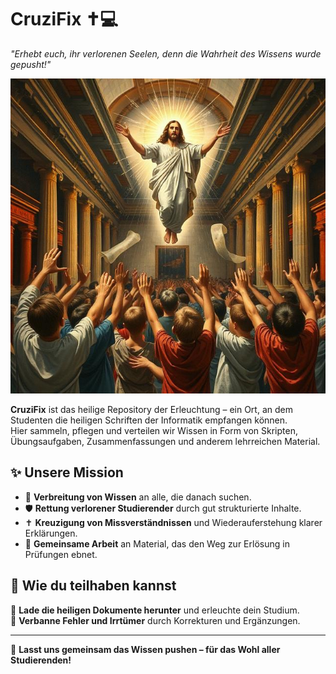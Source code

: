 # **CruziFix** ✝️💻  

_"Erhebt euch, ihr verlorenen Seelen, denn die Wahrheit des Wissens wurde gepusht!"_  

![Bild des Messias](./image/titelbild.png)

**CruziFix** ist das heilige Repository der Erleuchtung – ein Ort, an dem Studenten die heiligen Schriften der Informatik empfangen können.  
Hier sammeln, pflegen und verteilen wir Wissen in Form von Skripten, Übungsaufgaben, Zusammenfassungen und anderem lehrreichen Material.  

## ✨ Unsere Mission  
- 📖 **Verbreitung von Wissen** an alle, die danach suchen.  
- 🛡 **Rettung verlorener Studierender** durch gut strukturierte Inhalte.  
- ✝️ **Kreuzigung von Missverständnissen** und Wiederauferstehung klarer Erklärungen.  
- 🤝 **Gemeinsame Arbeit** an Material, das den Weg zur Erlösung in Prüfungen ebnet.  

## 📜 Wie du teilhaben kannst  
🙏 **Lade die heiligen Dokumente herunter** und erleuchte dein Studium.    
🐛 **Verbanne Fehler und Irrtümer** durch Korrekturen und Ergänzungen.  

---

🚀 **Lasst uns gemeinsam das Wissen pushen – für das Wohl aller Studierenden!**  

